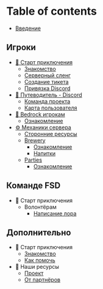# Table of contents

- [Введение](README.md)

## Игроки <a href="#players" id="players"></a>

- [👋 Старт приключения](players/start/README.md)
  - [Знакомство](players/start/index.md)
  - [Серверный сленг](players/start/slang.md)
  - [Создание тикета](players/start/sozdanie-tiketa.md)
  - [Привязка Discord](players/start/mc_linking-ds.md)
- [🧭 Путеводитель - Discord](players/guideline/discord/README.md)
  - [Команда проекта](players/guideline/discord/team.md)
  - [Карта пользователя](players/guideline/discord/userCard.md)
- [📱 Bedrock игрокам](players/bedrock/README.md)
  - [Ознакомление](players/bedrock/index.md)
- [⚙ Механики сервера](players/mechanics/READMY.md)
  - [Сторонние ресурсы](players/mechanics/others-resourses.md)
  - [Brewery](players/mechanics/brewery/READMY.md)
    - [Ознакомление](players/mechanics/brewery/index.md)
    - [Напитки](players/mechanics/brewery/drinks.md)
  - [Parties](players/mechanics/parties/READMY.md)
    - [Ознакомление](players/mechanics/parties/index.md)

## Команде FSD <a href="#for-team" id="for-team"></a>

- 👋 Старт приключения
  - Волонтёрам
    - [Написание лора](for-team/start/volunteers/write-lore.md)

## Дополнительно <a href="#additional" id="additional"></a>

- 👋 Старт приключения
  - [Знакомство](additional/start/index.md)
  - [Как помочь](additional/start/how2help.md)
- 💎 Наши ресурсы
  - [Проект](additional/resourses/project.md)
  - [От партнёров](additional/resourses/partners.md)
